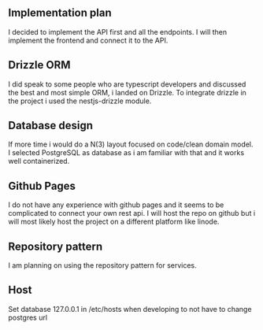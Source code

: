 ## Implementation plan
I decided to implement the API first and all the endpoints. I will then implement the frontend and connect it to the API.

## Drizzle ORM
I did speak to some people who are typescript developers and discussed the best and most simple ORM, i landed on Drizzle.
To integrate drizzle in the project i used the nestjs-drizzle module.

## Database design
If more time i would do a N(3) layout focused on code/clean domain model.
I selected PostgreSQL as database as i am familiar with that and it works well containerized.

## Github Pages
I do not have any experience with github pages and it seems to be complicated to connect your own rest api.
I will host the repo on github but i will most likely host the project on a different platform like linode.

## Repository pattern
I am planning on using the repository pattern for services.

## Host
Set database 127.0.0.1 in /etc/hosts when developing to not have to change postgres url